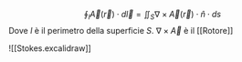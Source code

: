 $$\oint_{l}\vec{A}(\vec{r})\cdot d\vec{l}=\iint_{S}\nabla\times\vec{A}(\vec{r})\cdot \hat n\cdot ds$$
Dove $l$ è il perimetro della superficie $S$. $\nabla\times \vec{A}$ è il [[Rotore]]

![[Stokes.excalidraw]]